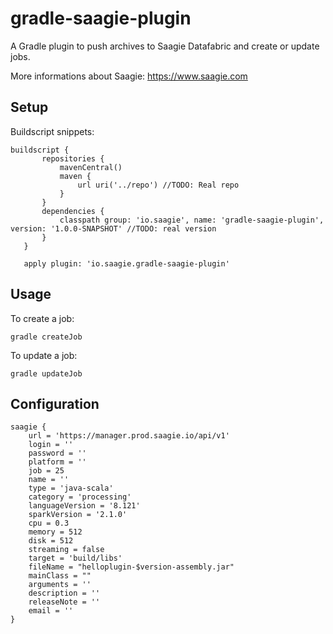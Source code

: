 # gradle-saagie-plugin

A Gradle plugin to push archives to Saagie Datafabric and create or update jobs.
 
More informations about Saagie: https://www.saagie.com

## Setup

Buildscript snippets:

```
buildscript {
       repositories {
           mavenCentral()
           maven {
               url uri('../repo') //TODO: Real repo
           }
       }
       dependencies {
           classpath group: 'io.saagie', name: 'gradle-saagie-plugin', version: '1.0.0-SNAPSHOT' //TODO: real version
       }
   }
   
   apply plugin: 'io.saagie.gradle-saagie-plugin'
```
<!--
```
plugins {
  id 'io.saagie.gradle-saagie-plugin' version '1.0.0-SNAPSHOT'
}
```
-->

## Usage

To create a job:
```
gradle createJob
```

To update a job:
```
gradle updateJob
```

## Configuration
```
saagie {
    url = 'https://manager.prod.saagie.io/api/v1'
    login = ''
    password = ''
    platform = ''
    job = 25
    name = ''
    type = 'java-scala'
    category = 'processing'
    languageVersion = '8.121'
    sparkVersion = '2.1.0'
    cpu = 0.3
    memory = 512
    disk = 512
    streaming = false
    target = 'build/libs'
    fileName = "helloplugin-$version-assembly.jar"
    mainClass = ""
    arguments = ''
    description = ''
    releaseNote = ''
    email = ''
}
```
